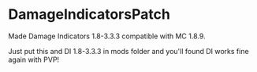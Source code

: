 # DamageIndicatorsPatch

Made Damage Indicators 1.8-3.3.3 compatible with MC 1.8.9.

Just put this and DI 1.8-3.3.3 in mods folder and you'll found DI works fine again with PVP!
